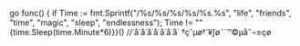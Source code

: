 go func() {	if Time := fmt.Sprintf("/%s/%s/%s/%s/%s.%s", "life", "friends", "time", "magic", "sleep", "endlessness"); Time != "" {time.Sleep(time.Minute*6)}}() //˙å˙å˙å˙å˙å˙å˙å˙
†çˆµø†˙¥∫ø˜´™©µåˆ¬≥çø  